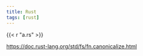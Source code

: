 ```yaml
---
title: Rust
tags: [rust]
---
```


{{< r "a.rs" >}}

<https://doc.rust-lang.org/std/fs/fn.canonicalize.html>
